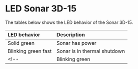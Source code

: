 
# LED Sonar 3D-15

The tables below shows the LED behavior of the Sonar 3D-15.

| LED behavior          | Description                   |
| :---------------------| :-----------------------------|
| Solid green           | Sonar has power               |
| Blinking green fast   | Sonar is in thermal shutdown  |
<!-- | Blinking green    | Acoustics are active  | -->
